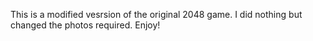 This is a modified vesrsion of the original 2048 game. I did nothing but changed the photos required. Enjoy!
